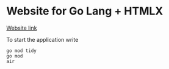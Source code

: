 # Website for Go Lang + HTMLX

[Website link](https://griebia.alwaysdata.net/)

To start the application write
```
go mod tidy
go mod
air
```
